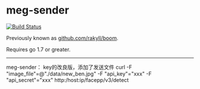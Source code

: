 # meg-sender

[![Build Status](https://travis-ci.org/rakyll/hey.png?branch=master)](https://travis-ci.org/rakyll/hey)

Previously known as [github.com/rakyll/boom](https://github.com/rakyll/boom).

Requires go 1.7 or greater.

----
meg-sender：
	key的改良版，添加了发送文件
	curl -F "image_file"=@"./data/new_ben.jpg" -F "api_key"="xxx" -F "api_secret"="xxx" http:/host:ip/facepp/v3/detect
